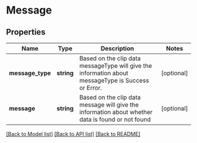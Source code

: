 # Message

## Properties
Name | Type | Description | Notes
------------ | ------------- | ------------- | -------------
**message_type** | **string** | Based on the clip data messageType will give the information about messageType is Success or Error. | [optional] 
**message** | **string** | Based on the clip data message will give the information about whether data is found or not found | [optional] 

[[Back to Model list]](../../README.md#documentation-for-models) [[Back to API list]](../../README.md#documentation-for-api-endpoints) [[Back to README]](../../README.md)

